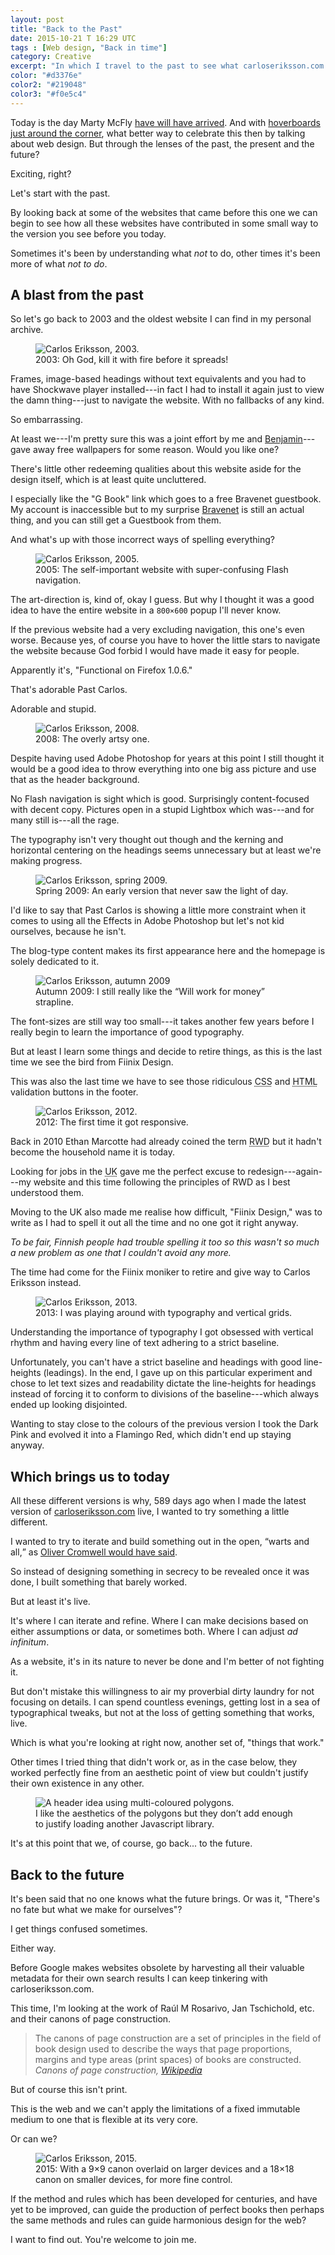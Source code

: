 ```yaml
---
layout: post
title: "Back to the Past"
date: 2015-10-21 T 16:29 UTC
tags : [Web design, "Back in time"]
category: Creative
excerpt: "In which I travel to the past to see what carloseriksson.com looked like 12 years ago, to the present to look at where things are now and to the future to talk about what's just over the horizon."
color: "#d3376e"
color2: "#219048"
color3: "#f0e5c4"
---
```

Today is the day Marty McFly [have will have arrived][bigbang]. And with [hoverboards just around the corner][hoverboard], what better way to celebrate this then by talking about web design. But through the lenses of the past, the present and the future?

Exciting, right?

Let's start with the past.

By looking back at some of the websites that came before this one we can begin to see how all these websites have contributed in some small way to the version you see before you today.

Sometimes it's been by understanding what *not* to do, other times it's been more of what *not to do*.

## A blast from the past

So let's go back to 2003 and the oldest website I can find in my personal archive.

<figure>
	<img class="js-lazy-load" data-original="/assets/posts/2015/october/back-to-the-past/carlos-eriksson-version-2003.jpg" alt="Carlos Eriksson, 2003.">
	<figcaption>2003: Oh God, kill it with fire before it spreads!</figcaption>
</figure>

Frames, image-based headings without text equivalents and you had to have Shockwave player installed---in fact I had to install it again just to view the damn thing---just to navigate the website. With no fallbacks of any kind.

So embarrassing.

At least we---I'm pretty sure this was a joint effort by me and [Benjamin][beije]---gave away free wallpapers for some reason. Would you like one?

There's little other redeeming qualities about this website aside for the design itself, which is at least quite uncluttered.

I especially like the "G Book" link which goes to a free Bravenet guestbook. My account is inaccessible but to my surprise [Bravenet][bravenet] is still an actual thing, and you can still get a Guestbook from them.

And what's up with those incorrect ways of spelling everything?

<figure>
	<img class="js-lazy-load" data-original="/assets/posts/2015/october/back-to-the-past/carlos-eriksson-version-2005.jpg" alt="Carlos Eriksson, 2005.">
	<figcaption>2005: The self-important website with super-confusing Flash navigation.</figcaption>
</figure>

The art-direction is, kind of, okay I guess. But why I thought it was a good idea to have the entire website in a <code>800×600</code> popup I'll never know.

If the previous website had a very excluding navigation, this one's even worse. Because yes, of course you have to hover the little stars to navigate the website because God forbid I would have made it easy for people.

Apparently it's, "Functional on Firefox 1.0.6."

That's adorable Past Carlos.

Adorable and stupid.

<figure>
	<img class="js-lazy-load" data-original="/assets/posts/2015/october/back-to-the-past/carlos-eriksson-version-2008.jpg" alt="Carlos Eriksson, 2008.">
	<figcaption>2008: The overly artsy one.</figcaption>
</figure>

Despite having used Adobe Photoshop for years at this point I still thought it would be a good idea to throw everything into one big ass picture and use that as the header background.

No Flash navigation is sight which is good. Surprisingly content-focused with decent copy. Pictures open in a stupid Lightbox which was---and for many still is---all the rage.

The typography isn't very thought out though and the kerning and horizontal centering on the headings seems unnecessary but at least we're making progress.

<figure>
	<img class="js-lazy-load" data-original="/assets/posts/2015/october/back-to-the-past/carlos-eriksson-version-2009-spring.jpg" alt="Carlos Eriksson, spring 2009.">
	<figcaption>Spring 2009: An early version that never saw the light of day.</figcaption>
</figure>

I'd like to say that Past Carlos is showing a little more constraint when it comes to using <span class="small-caps">all the Effects</span> in Adobe Photoshop but let's not kid ourselves, because he isn't.

The blog-type content makes its first appearance here and the homepage is solely dedicated to it.

<figure>
	<img class="js-lazy-load" data-original="/assets/posts/2015/october/back-to-the-past/carlos-eriksson-version-2009-autumn.jpg" alt="Carlos Eriksson, autumn 2009">
	<figcaption>Autumn 2009: I still really like the “Will work for money” strapline.</figcaption>
</figure>

The font-sizes are still way too small---it takes another few years before I really begin to learn the importance of good typography.

But at least I learn some things and decide to retire things, as this is the last time we see the bird from Fiinix Design.

This was also the last time we have to see those ridiculous <abbr title="Cascading Style Sheets" class="small-caps">CSS</abbr> and <abbr title="HyperText Markup Language" class="small-caps">HTML</abbr> validation buttons in the footer.

<figure>
	<img class="js-lazy-load" data-original="/assets/posts/2015/october/back-to-the-past/carlos-eriksson-version-2012.jpg" alt="Carlos Eriksson, 2012.">
	<figcaption>2012: The first time it got responsive.</figcaption>
</figure>

Back in 2010 Ethan Marcotte had already coined the term <abbr title="responsive web design" class="small-caps">RWD</abbr> but it hadn't become the household name it is today.

Looking for jobs in the <abbr title="United Kingdom" class="small-caps">UK</abbr> gave me the perfect excuse to redesign---again---my website and this time following the principles of <abbr class="small-caps">RWD</abbr> as I best understood them.

Moving to the <abbr class="small-caps">UK</abbr> also made me realise how difficult, "Fiinix Design," was to write as I had to spell it out all the time and no one got it right anyway.

*To be fair, Finnish people had trouble spelling it too so this wasn't so much a new problem as one that I couldn't avoid any more.*

The time had come for the Fiinix moniker to retire and give way to Carlos Eriksson instead.

<figure>
	<img class="js-lazy-load" data-original="/assets/posts/2015/october/back-to-the-past/carlos-eriksson-version-2013.jpg" alt="Carlos Eriksson, 2013.">
	<figcaption>2013: I was playing around with typography and vertical grids.</figcaption>
</figure>

Understanding the importance of typography I got obsessed with vertical rhythm and having every line of text adhering to a strict baseline.

Unfortunately, you can't have a strict baseline and headings with good line-heights (leadings). In the end, I gave up on this particular experiment and chose to let text sizes and readability dictate the line-heights for headings instead of forcing it to conform to divisions of the baseline---which always ended up looking disjointed.

Wanting to stay close to the colours of the previous version I took the Dark Pink and evolved it into a Flamingo Red, which didn't end up staying anyway.

## Which brings us to today

All these different versions is why, 589 days ago when I made the latest version of [carloseriksson.com][carlos] live, I wanted to try something a little different.

I wanted to try to iterate and build something out in the open, <q cite="http://www.phrases.org.uk/meanings/back-to-the-past.html">warts and all,</q> as [Oliver Cromwell would have said][quote].

So instead of designing something in secrecy to be revealed once it was done, I built something that barely worked.

But at least it's live.

It's where I can iterate and refine. Where I can make decisions based on either assumptions or data, or sometimes both. Where I can adjust <i lang="lat">ad infinitum</i>.

As a website, it's in its nature to never be done and I'm better of not fighting it.

But don't mistake this willingness to air my proverbial dirty laundry for not focusing on details. I can spend countless evenings, getting lost in a sea of typographical tweaks, but not at the loss of getting something that works, live.

Which is what you're looking at right now, another set of, "things that work."

Other times I tried thing that didn't work or, as in the case below, they worked perfectly fine from an aesthetic point of view but couldn't justify their own existence in any other.

<figure>
	<img class="js-lazy-load" data-original="/assets/posts/2015/october/back-to-the-past/carlos-eriksson-rejected-idea.jpg" alt="A header idea using multi-coloured polygons.">
	<figcaption>I like the aesthetics of the polygons but they don’t add enough to justify loading another Javascript library.</figcaption>
</figure>

It's at this point that we, of course, go back... to the future.

## Back to the future

It's been said that no one knows what the future brings. Or was it, "There's no fate but what we make for ourselves"?

I get things confused sometimes.

Either way.

Before Google makes websites obsolete by harvesting all their valuable metadata for their own search results I can keep tinkering with carloseriksson.com.

This time, I'm looking at the work of Raúl M Rosarivo, Jan Tschichold, etc. and their canons of page construction.

> The canons of page construction are a set of principles in the field of book design used to describe the ways that page proportions, margins and type areas (print spaces) of books are constructed. <cite>Canons of page construction, [Wikipedia][canon]</cite>

But of course this isn't print.

This is the web and we can't apply the limitations of a fixed immutable medium to one that is flexible at its very core.

Or can we?

<figure>
	<img class="js-lazy-load" data-original="/assets/posts/2015/october/back-to-the-past/carlos-eriksson-version-2015.jpg" alt="Carlos Eriksson, 2015.">
	<figcaption>2015: With a 9×9 canon overlaid on larger devices and a 18×18 canon on smaller devices, for more fine control.</figcaption>
</figure>

If the method and rules which has been developed for centuries, and have yet to be improved, can guide the production of perfect books then perhaps the same methods and rules can guide harmonious design for the web?

I want to find out. You're welcome to join me.

[bigbang]: https://www.youtube.com/watch?v=NiylEdcIZ2Q
[hoverboard]: http://www.lexus-int.com/amazinginmotion/slide/
[carlos]: http://carloseriksson.com
[beije]: http://benjaminhorn.io/
[bravenet]: http://bravenet.com/
[quote]: http://www.phrases.org.uk/meanings/back-to-the-past.html
[canon]: https://en.wikipedia.org/wiki/Canons_of_page_construction